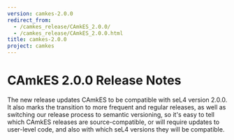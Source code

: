 ```yaml
---
version: camkes-2.0.0
redirect_from:
  - /camkes_release/CAmkES_2.0.0/
  - /camkes_release/CAmkES_2.0.0.html
title: camkes-2.0.0
project: camkes
---
```

# CAmkES 2.0.0 Release Notes


The new release updates CAmkES to be compatible with seL4 version 2.0.0.
It also marks the transition to more frequent and regular releases, as
well as switching our release process to semantic versioning, so it's
easy to tell which CAmkES releases are source-compatible, or will
require updates to user-level code, and also with which seL4 versions
they will be compatible.
